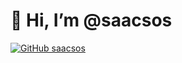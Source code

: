 # 👋 Hi, I’m @saacsos

[![GitHub saacsos](https://img.shields.io/github/followers/saacsos?label=follow&style=social)](https://github.com/saacsos)
